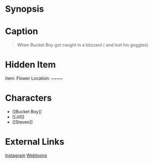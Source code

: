 # Synopsis


# Caption
> When Bucket Boy got caught in a blizzard ( and lost his goggles)

# Hidden Item
Item: Flower
Location: ~~~~

# Characters
* [[Bucket Boy]]
* [[Jill]]
* [[Steven]]

# External Links
[Instagram](https://www.instagram.com/p/B580qI7DG9y/)
[Webtoons](https://www.webtoons.com/en/challenge/twistwood-tales/22-lost-in-the-snow/viewer?title_no=344740&episode_no=25)